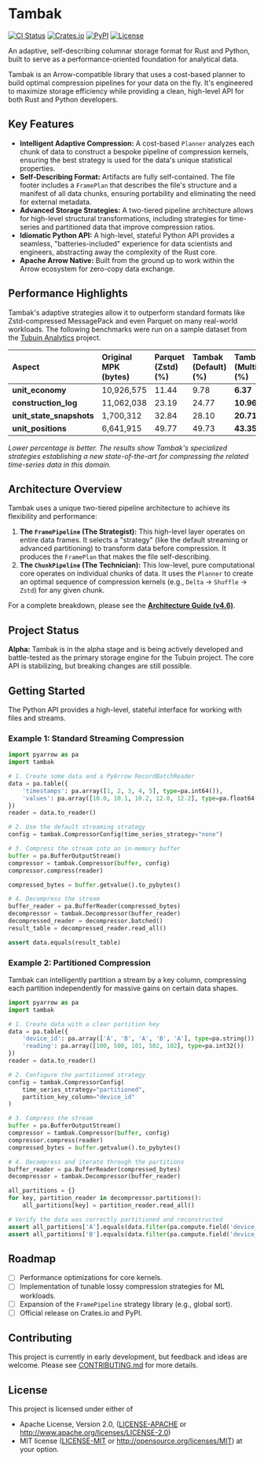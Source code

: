 # Tambak

[![CI Status](https://img.shields.io/github/actions/workflow/status/your-org/tambak/rust.yml?branch=main&style=for-the-badge)](https://github.com/your-org/tambak/actions)
[![Crates.io](https://img.shields.io/crates/v/tambak?style=for-the-badge)](https://crates.io/crates/tambak)
[![PyPI](https://img.shields.io/pypi/v/tambak?style=for-the-badge)](https://pypi.org/project/tambak/)
[![License](https://img.shields.io/badge/License-MIT%2FApache--2.0-blue?style=for-the-badge)](./LICENSE)

An adaptive, self-describing columnar storage format for Rust and Python, built to serve as a performance-oriented foundation for analytical data.

Tambak is an Arrow-compatible library that uses a cost-based planner to build optimal compression pipelines for your data on the fly. It's engineered to maximize storage efficiency while providing a clean, high-level API for both Rust and Python developers.

## Key Features

-   **Intelligent Adaptive Compression:** A cost-based `Planner` analyzes each chunk of data to construct a bespoke pipeline of compression kernels, ensuring the best strategy is used for the data's unique statistical properties.
-   **Self-Describing Format:** Artifacts are fully self-contained. The file footer includes a `FramePlan` that describes the file's structure and a manifest of all data chunks, ensuring portability and eliminating the need for external metadata.
-   **Advanced Storage Strategies:** A two-tiered pipeline architecture allows for high-level structural transformations, including strategies for time-series and partitioned data that improve compression ratios.
-   **Idiomatic Python API:** A high-level, stateful Python API provides a seamless, "batteries-included" experience for data scientists and engineers, abstracting away the complexity of the Rust core.
-   **Apache Arrow Native:** Built from the ground up to work within the Arrow ecosystem for zero-copy data exchange.

## Performance Highlights

Tambak's adaptive strategies allow it to outperform standard formats like Zstd-compressed MessagePack and even Parquet on many real-world workloads. The following benchmarks were run on a sample dataset from the [Tubuin Analytics](https://github.com/anovio1/tubuin) project.

| Aspect                 | Original MPK (bytes) | Parquet (Zstd) (%) | **Tambak (Default) (%)** | **Tambak (Multiplexed) (%)** |
| :--------------------- | :------------------- | :----------------- | :-------------------- | :--------------------- |
| **unit_economy**       | 10,926,575           | 11.44              | 9.78                  | **6.37**               |
| **construction_log**   | 11,062,038           | 23.19              | 24.77                 | **10.96**              |
| **unit_state_snapshots** | 1,700,312            | 32.84              | 28.10                 | **20.71**              |
| **unit_positions**     | 6,641,915            | 49.77              | 49.73                 | **43.35**              |

*Lower percentage is better. The results show Tambak's specialized strategies establishing a new state-of-the-art for compressing the related time-series data in this domain.*

## Architecture Overview

Tambak uses a unique two-tiered pipeline architecture to achieve its flexibility and performance:

1.  **The `FramePipeline` (The Strategist):** This high-level layer operates on entire data frames. It selects a "strategy" (like the default streaming or advanced partitioning) to transform data before compression. It produces the `FramePlan` that makes the file self-describing.
2.  **The `ChunkPipeline` (The Technician):** This low-level, pure computational core operates on individual chunks of data. It uses the `Planner` to create an optimal sequence of compression kernels (e.g., `Delta` -> `Shuffle` -> `Zstd`) for any given chunk.

For a complete breakdown, please see the [**Architecture Guide (v4.6)**](./docs/ARCHITECTURE.md).

## Project Status

**Alpha:** Tambak is in the alpha stage and is being actively developed and battle-tested as the primary storage engine for the Tubuin project. The core API is stabilizing, but breaking changes are still possible.

## Getting Started

The Python API provides a high-level, stateful interface for working with files and streams.

### Example 1: Standard Streaming Compression

```python
import pyarrow as pa
import tambak

# 1. Create some data and a PyArrow RecordBatchReader
data = pa.table({
    'timestamps': pa.array([1, 2, 3, 4, 5], type=pa.int64()),
    'values': pa.array([10.0, 10.1, 10.2, 12.0, 12.2], type=pa.float64())
})
reader = data.to_reader()

# 2. Use the default streaming strategy
config = tambak.CompressorConfig(time_series_strategy="none")

# 3. Compress the stream into an in-memory buffer
buffer = pa.BufferOutputStream()
compressor = tambak.Compressor(buffer, config)
compressor.compress(reader)

compressed_bytes = buffer.getvalue().to_pybytes()

# 4. Decompress the stream
buffer_reader = pa.BufferReader(compressed_bytes)
decompressor = tambak.Decompressor(buffer_reader)
decompressed_reader = decompressor.batched()
result_table = decompressed_reader.read_all()

assert data.equals(result_table)
```

### Example 2: Partitioned Compression

Tambak can intelligently partition a stream by a key column, compressing each partition independently for massive gains on certain data shapes.

```python
import pyarrow as pa
import tambak

# 1. Create data with a clear partition key
data = pa.table({
    'device_id': pa.array(['A', 'B', 'A', 'B', 'A'], type=pa.string()),
    'reading': pa.array([100, 500, 101, 502, 102], type=pa.int32())
})
reader = data.to_reader()

# 2. Configure the partitioned strategy
config = tambak.CompressorConfig(
    time_series_strategy="partitioned",
    partition_key_column="device_id"
)

# 3. Compress the stream
buffer = pa.BufferOutputStream()
compressor = tambak.Compressor(buffer, config)
compressor.compress(reader)
compressed_bytes = buffer.getvalue().to_pybytes()

# 4. Decompress and iterate through the partitions
buffer_reader = pa.BufferReader(compressed_bytes)
decompressor = tambak.Decompressor(buffer_reader)

all_partitions = {}
for key, partition_reader in decompressor.partitions():
    all_partitions[key] = partition_reader.read_all()

# Verify the data was correctly partitioned and reconstructed
assert all_partitions['A'].equals(data.filter(pa.compute.field('device_id') == 'A'))
assert all_partitions['B'].equals(data.filter(pa.compute.field('device_id') == 'B'))
```

## Roadmap

-   [ ] Performance optimizations for core kernels.
-   [ ] Implementation of tunable lossy compression strategies for ML workloads.
-   [ ] Expansion of the `FramePipeline` strategy library (e.g., global sort).
-   [ ] Official release on Crates.io and PyPI.

## Contributing

This project is currently in early development, but feedback and ideas are welcome. Please see [CONTRIBUTING.md](./CONTRIBUTING.md) for more details.

## License

This project is licensed under either of
-   Apache License, Version 2.0, ([LICENSE-APACHE](./LICENSE-APACHE) or http://www.apache.org/licenses/LICENSE-2.0)
-   MIT license ([LICENSE-MIT](./LICENSE-MIT) or http://opensource.org/licenses/MIT)
at your option.
